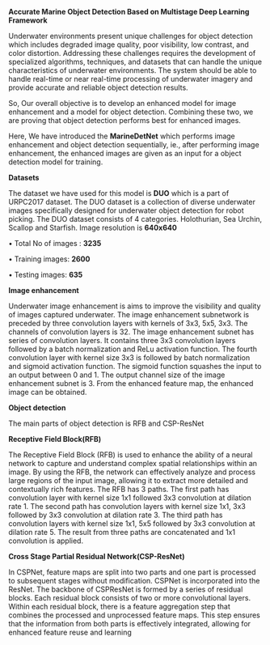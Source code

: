 **Accurate Marine Object Detection Based on Multistage Deep Learning Framework**

Underwater environments present unique challenges for object detection which includes degraded image quality,  poor visibility, low contrast, and color distortion. 
Addressing these challenges requires the development of specialized algorithms, techniques, and datasets that can handle the unique characteristics of underwater environments.
The system should be able to handle real-time or near real-time processing of underwater imagery and provide accurate and reliable object detection results.

So, Our overall objective is to develop an enhanced model for image enhancement and a model for object detection. Combining these two, we are proving that object detection 
performs best for enhanced images. 

Here, We have introduced the **MarineDetNet** which performs image enhancement and object detection sequentially, ie., after performing image enhancement, the enhanced images 
are given as an input for a object detection model for training. 

**Datasets**

The dataset we have used for this model is **DUO** which is a part of URPC2017 dataset. The DUO dataset is a collection of diverse underwater images specifically designed for underwater object detection for robot picking. The DUO dataset consists of 4 categories. Holothurian, Sea Urchin, Scallop and Starfish. Image resolution is **640x640**

•	Total No of images : **3235**

•	Training images: **2600**

•	Testing images: **635**

**Image enhancement**

Underwater image enhancement is aims to improve the visibility and quality of images captured underwater. The image enhancement subnetwork is preceded by three convolution layers with kernels of  3x3, 5x5, 3x3. The channels of convolution layers is 32. The image enhancement subnet has series of convolution layers. It contains three 3x3 convolution layers followed by a batch normalization and ReLu activation function. The fourth convolution layer with kernel size 3x3 is followed by  batch normalization and sigmoid activation function. The sigmoid function squashes the input to an output between 0 and 1. The output channel size of the image enhancement subnet is 3. From the enhanced feature map, the enhanced image can be obtained. 

**Object detection**

The main parts of object detection is RFB and CSP-ResNet 

**Receptive Field Block(RFB)**

The Receptive Field Block (RFB) is used to enhance the ability of a neural network to capture and understand complex spatial relationships within an image. By using the RFB, the network can effectively analyze and process large regions of the input image, allowing it to extract more detailed and contextually rich features. The RFB has 3 paths. The first path has convolution layer with kernel size 1x1 followed 3x3 convolution at dilation rate 1. The second path has convolution layers with kernel  size 1x1, 3x3 followed by 3x3 convolution at dilation rate 3. The third path has convolution layers with kernel size 1x1, 5x5 followed by 3x3 convolution at dilation rate 5. 
The result from three paths are concatenated and 1x1 convolution is applied.

**Cross Stage Partial Residual Network(CSP-ResNet)**

In CSPNet, feature maps are split into two parts and one part is processed to subsequent stages without modification.
CSPNet is incorporated into the ResNet. The backbone of CSPResNet is formed by a series of residual blocks. Each residual block consists of two or more convolutional layers.
Within each residual block, there is a feature aggregation step that combines the processed and unprocessed feature maps. This step ensures that the information from both parts is effectively integrated, allowing for enhanced feature reuse and learning



